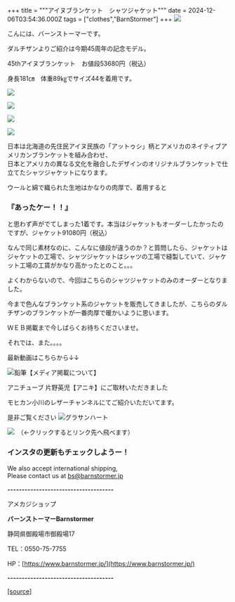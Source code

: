 +++
title = """アイヌブランケット　シャツジャケット"""
date = 2024-12-06T03:54:36.000Z
tags = ["clothes","BarnStormer"]
+++
[![](https://stat.ameba.jp/user_images/20231023/16/barnstormer-go/b2/03/p/o0420015015354743273.png)](https://ameblo.jp/barnstormer-go/entry-12825670498.html)

こんには、バーンストーマーです。

ダルチザンよりご紹介は今期45周年の記念モデル。

45thアイヌブランケット　お値段53680円（税込）

身長181㎝　体重89㎏でサイズ44を着用です。

[![](https://stat.ameba.jp/user_images/20241206/12/barnstormer-go/ab/9e/j/o0466070015518319308.jpg)](https://stat.ameba.jp/user_images/20241206/12/barnstormer-go/ab/9e/j/o0466070015518319308.jpg)

[![](https://stat.ameba.jp/user_images/20241206/12/barnstormer-go/f3/5b/j/o0466070015518319313.jpg)](https://stat.ameba.jp/user_images/20241206/12/barnstormer-go/f3/5b/j/o0466070015518319313.jpg)

[![](https://stat.ameba.jp/user_images/20241206/12/barnstormer-go/3a/2e/j/o0466070015518319310.jpg)](https://stat.ameba.jp/user_images/20241206/12/barnstormer-go/3a/2e/j/o0466070015518319310.jpg)

[![](https://stat.ameba.jp/user_images/20241206/12/barnstormer-go/d8/f5/j/o0466070015518319315.jpg)](https://stat.ameba.jp/user_images/20241206/12/barnstormer-go/d8/f5/j/o0466070015518319315.jpg)

日本は北海道の先住民アイヌ民族の「アットゥシ」柄とアメリカのネイティブアメリカンブランケットを組み合わせ、  
日本とアメリカの異なる文化を融合したデザインのオリジナルブランケットで仕立てたシャツジャケットになります。

  
ウールと綿で織られた生地はかなりの肉厚で、着用すると

### 『あったケー！！』

と思わず声がでてしまった1着です。本当はジャケットもオーダーしたかったのですが、ジャケット91080円（税込）

なんで同じ素材なのに、こんなに値段が違うのか？と質問したら、ジャケットはジャケットの工場で、シャツジャケットはシャツの工場で縫製していて、ジャケット工場の工賃がかなり高かったとのこと。。。

よくわからないので、今回はこちらのシャツジャケットのみのオーダーとなりました。

今まで色んなブランケット系のジャケットを販売してきましたが、こちらのダルチザンのブランケットが一番肉厚で暖かいように思います。

ＷＥＢ掲載まで今しばらくお待ちくださいませ。

それでは、また。。。。

最新動画はこちらから↓↓

![鉛筆](https://stat100.ameba.jp/blog/ucs/img/char/char3/519.png)【メディア掲載について】

アニチューブ 片野英児【アニキ】にご取材いただきました

モヒカン小川のレザーチャンネルにてご紹介いただいてます。

是非ご覧ください ![グラサンハート](https://stat100.ameba.jp/blog/ucs/img/char/char3/148.png)

[![](https://stat.ameba.jp/user_images/20230412/16/barnstormer-go/6a/23/p/o0108010815269242493.png)](https://www.instagram.com/barnstormer_daily/)　（←クリックするとリンク先へ飛べます）

### インスタの更新もチェックしようー！

We also accept international shipping,  
Please contact us at bs@barnstormer.jp

**\-------------------------------------**

アメカジショップ

**バーンストーマーBarnstormer**

静岡県御殿場市御殿場17

TEL：0550-75-7755

HP：[https://www.barnstormer.jp/](https://www.barnstormer.jp/)

**\-------------------------------------**

[[source]](https://ameblo.jp/barnstormer-go/entry-12877649927.html)
